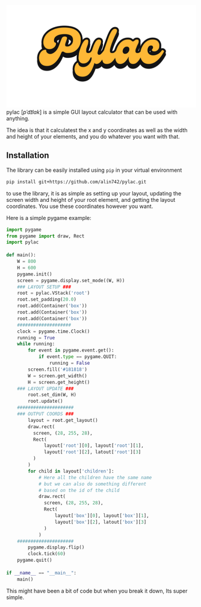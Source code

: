 ![pylac](resources/pylac.png)
pylac [_pˈa͡ɪlak_] is a simple GUI layout calculator that can be used with anything. 

The idea is that it calculatest the x and y coordinates as well as the width and height of your elements, and you do whatever you want with that.

## Installation

The library can be easily installed using `pip` in your virtual environment

```bash
pip install git+https://github.com/alin742/pylac.git
```

to use the library, it is as simple as setting up your layout, updating the screen width and height of your root element, and getting the layout coordinates.
You use these coordinates however you want.

Here is a simple pygame example:
```python
import pygame
from pygame import draw, Rect
import pylac

def main():
    W = 800
    H = 600
    pygame.init()
    screen = pygame.display.set_mode((W, H))
    ### LAYOUT SETUP ###
    root = pylac.VStack('root')
    root.set_padding(20.0)
    root.add(Container('box'))
    root.add(Container('box'))
    root.add(Container('box'))
    ####################
    clock = pygame.time.Clock()
    running = True
    while running:
        for event in pygame.event.get():
            if event.type == pygame.QUIT:
                running = False
        screen.fill('#181818')
        W = screen.get_width()
        H = screen.get_height()
    ### LAYOUT UPDATE ###
        root.set_dim(W, H)
        root.update()
    #####################
    ### OUTPUT COORDS ###
        layout = root.get_layout()
        draw.rect(
          screen, (28, 255, 28),
          Rect(
              layout['root'][0], layout['root'][1],
              layout['root'][2], latout['root'][3]
          )
        )
        for child in layout['children']:
            # Here all the children have the same name
            # but we can also do something different
            # based on the id of the child
            draw.rect(
              screen, (28, 255, 28),
              Rect(
                  layout['box'][0], layout['box'][1],
                  layout['box'][2], latout['box'][3]
              )
            )
    #####################
        pygame.display.flip()
        clock.tick(60)
    pygame.quit()

if __name__ == "__main__":
    main()

```

This might have been a bit of code but when you break it down, Its super simple.

